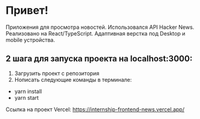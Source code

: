 # Привет!

Приложения для просмотра новостей.
Использовался API Hacker News.
Реализовано на React/TypeScript.
Адаптивная верстка под Desktop и mobile устройства.

## 2 шага для запуска проекта на localhost:3000:
1. Загрузить проект с репозитория
2. Нописать следующие команды в терминале:
- yarn install  
- yarn start  


Ссылка на проект Vercel: https://internship-frontend-news.vercel.app/
